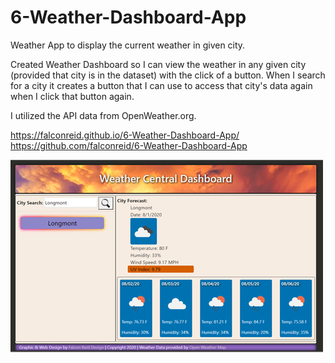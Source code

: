 # 6-Weather-Dashboard-App

Weather App to display the current weather in given city.

Created Weather Dashboard so I can view the weather in any given city (provided that city is in the dataset) with the click of a button. When I search for a city it creates a button that I can use to access that city's data again when I click that button again.

I utilized the API data from OpenWeather.org.

https://falconreid.github.io/6-Weather-Dashboard-App/
https://github.com/falconreid/6-Weather-Dashboard-App

![](./images/screenshot.jpg)
